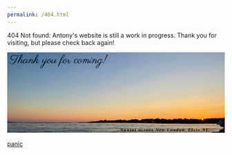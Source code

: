 ```yaml
---
permalink: /404.html
---
```

404 Not found: Antony's website is still a work in progress. Thank you for visiting, but please check back again!


![thankyouforcoming](assets/img/thank-you-sunset1.png)

[panic](https://www.canva.com/design/DAGErSMXxA4/8We7my7JaKBZNAu6vgQktw/watch?utm_content=DAGErSMXxA4&utm_campaign=designshare&utm_medium=link&utm_source=editor)
